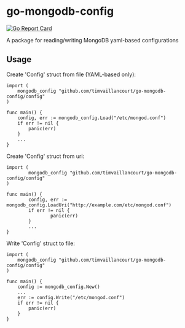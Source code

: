 # go-mongodb-config
[![Go Report Card](https://goreportcard.com/badge/github.com/timvaillancourt/go-mongodb-config)](https://goreportcard.com/report/github.com/timvaillancourt/go-mongodb-config)

A package for reading/writing MongoDB yaml-based configurations

## Usage
Create 'Config' struct from file (YAML-based only):
```
import (
	mongodb_config "github.com/timvaillancourt/go-mongodb-config/config"
)

func main() {
	config, err := mongodb_config.Load("/etc/mongod.conf")
	if err != nil {
		panic(err)
	}
	...
}
```

Create 'Config' struct from uri:
```
import (
        mongodb_config "github.com/timvaillancourt/go-mongodb-config/config"
)

func main() {
        config, err := mongodb_config.LoadUri("http://example.com/etc/mongod.conf")
        if err != nil {
                panic(err)
        }
        ...
}
```

Write 'Config' struct to file:
```
import (
	mongodb_config "github.com/timvaillancourt/go-mongodb-config/config"
)
 
func main() {
	config := mongodb_config.New()
	...
	err := config.Write("/etc/mongod.conf")
	if err != nil {
		panic(err)
	}
}
```
